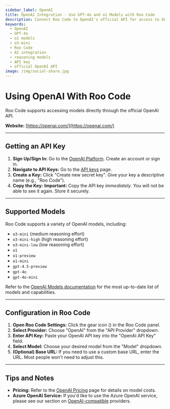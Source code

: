 ```yaml
---
sidebar_label: OpenAI
title: OpenAI Integration - Use GPT-4o and o1 Models with Roo Code
description: Connect Roo Code to OpenAI's official API for access to GPT-4o, o1, and o3-mini models with advanced reasoning capabilities.
keywords:
  - OpenAI
  - GPT-4o
  - o1 models
  - o3-mini
  - Roo Code
  - AI integration
  - reasoning models
  - API key
  - official OpenAI API
image: /img/social-share.jpg
---
```


# Using OpenAI With Roo Code

Roo Code supports accessing models directly through the official OpenAI API.

**Website:** [https://openai.com/](https://openai.com/)

---

## Getting an API Key

1.  **Sign Up/Sign In:** Go to the [OpenAI Platform](https://platform.openai.com/). Create an account or sign in.
2.  **Navigate to API Keys:** Go to the [API keys](https://platform.openai.com/api-keys) page.
3.  **Create a Key:** Click "Create new secret key". Give your key a descriptive name (e.g., "Roo Code").
4.  **Copy the Key:** **Important:** Copy the API key *immediately*. You will not be able to see it again. Store it securely.

---

## Supported Models

Roo Code supports a variety of OpenAI models, including:

*	`o3-mini` (medium reasoning effort)
*	`o3-mini-high` (high reasoning effort)
* `o3-mini-low` (low reasoning effort)
* `o1`
* `o1-preview`
*	`o1-mini`
*   `gpt-4.5-preview`
* `gpt-4o`
* `gpt-4o-mini`

Refer to the [OpenAI Models documentation](https://platform.openai.com/docs/models) for the most up-to-date list of models and capabilities.

---

## Configuration in Roo Code

1.  **Open Roo Code Settings:** Click the gear icon (<Codicon name="gear" />) in the Roo Code panel.
2.  **Select Provider:** Choose "OpenAI" from the "API Provider" dropdown.
3.  **Enter API Key:** Paste your OpenAI API key into the "OpenAI API Key" field.
4.  **Select Model:** Choose your desired model from the "Model" dropdown.
5.  **(Optional) Base URL:** If you need to use a custom base URL, enter the URL. Most people won't need to adjust this.

---

## Tips and Notes

*   **Pricing:** Refer to the [OpenAI Pricing](https://openai.com/pricing) page for details on model costs.
*   **Azure OpenAI Service:** If you'd like to use the Azure OpenAI service, please see our section on [OpenAI-compatible](/providers/openai-compatible) providers.
